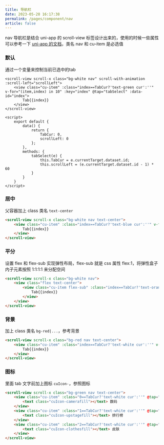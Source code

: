 ```yaml
---
title: 导航栏
date: 2023-05-28 16:17:38
permalink: /pages/component/nav
article: false
---
```


nav 导航栏是结合 uni-app 的 scroll-view 标签设计出来的，使用的时候一些属性可以参考一下 [uni-app 的文档](https://uniapp.dcloud.io/component/scroll-view)，类名 nav 和 cu-item 是必选值

### 默认

通过一个变量来控制当前已选中的tab

```vue
<scroll-view scroll-x class="bg-white nav" scroll-with-animation :scroll-left="scrollLeft">
	<view class="cu-item" :class="index==TabCur?'text-green cur':''" v-for="(item,index) in 10" :key="index" @tap="tabSelect" :data-id="index">
		Tab{{index}}
	</view>
</scroll-view>
 
<script>
	export default {
		data() {
			return {
				TabCur: 0,
				scrollLeft: 0
			};
		},
		methods: {
			tabSelect(e) {
				this.TabCur = e.currentTarget.dataset.id;
				this.scrollLeft = (e.currentTarget.dataset.id - 1) * 60
			}
		}
	}
</script>
```

### 居中

父容器加上 class 类名 `text-center`

```html
<scroll-view scroll-x class="bg-white nav text-center">
	<view class="cu-item" :class="index==TabCur?'text-blue cur':''" v-for="(item,index) in 3" :key="index" @tap="tabSelect" :data-id="index">
		Tab{{index}}
	</view>
</scroll-view>
```

### 平分

设置 flex 和 flex-sub 实现弹性布局，flex-sub 就是 css 属性 flex:1，将弹性盒子内子元素按照 1:1:1:1 来分配空间

```html
<scroll-view scroll-x class="bg-white nav">
	<view class="flex text-center">
		<view class="cu-item flex-sub" :class="index==TabCur?'text-orange cur':''" v-for="(item,index) in 4" :key="index" @tap="tabSelect" :data-id="index">
			Tab{{index}}
		</view>
	</view>
</scroll-view>
```

### 背景

加上 class 类名 `bg-red|...`，参考背景

```html
<scroll-view scroll-x class="bg-red nav text-center">
	<view class="cu-item" :class="index==TabCur?'text-white cur':''" v-for="(item,index) in 3" :key="index" @tap="tabSelect" :data-id="index">
		Tab{{index}}
	</view>
</scroll-view>
```

### 图标

里面 tab 文字前加上图标 `cuIcon-`，参照图标

```html
<scroll-view scroll-x class="bg-green nav text-center">
	<view class="cu-item" :class="0==TabCur?'text-white cur':''" @tap="tabSelect" data-id="0">
		<text class="cuIcon-camerafill"></text> 数码
	</view>
	<view class="cu-item" :class="1==TabCur?'text-white cur':''" @tap="tabSelect" data-id="1">
		<text class="cuIcon-upstagefill"></text> 排行榜
	</view>
	<view class="cu-item" :class="2==TabCur?'text-white cur':''" @tap="tabSelect" data-id="2">
		<text class="cuIcon-clothesfill"></text> 皮肤
	</view>
</scroll-view>
```